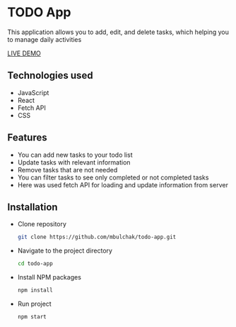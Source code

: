 # TODO App

This application allows you to add, edit, and delete tasks, which helping you to manage daily activities

  [LIVE DEMO](https://mbulchak.github.io/todo-app/)
   
## Technologies used

  - JavaScript
  - React
  - Fetch API
  - CSS

## Features

  - You can add new tasks to your todo list
  - Update tasks with relevant information
  - Remove tasks that are not needed
  - You can filter tasks to see only completed or not completed tasks
  - Here was used fetch API for loading and update information from server 

## Installation

  - Clone repository
    
    ```bash
    git clone https://github.com/mbulchak/todo-app.git
    ```
  - Navigate to the project directory

    ```bash
    cd todo-app
    ```
  - Install NPM packages

    ```bash
    npm install
    ```
  - Run project

    ```bash
    npm start
    ```

